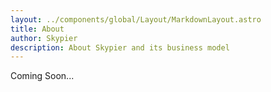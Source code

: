 ```yaml
---
layout: ../components/global/Layout/MarkdownLayout.astro
title: About
author: Skypier
description: About Skypier and its business model
---
```


<!-- About -->

Coming Soon... 